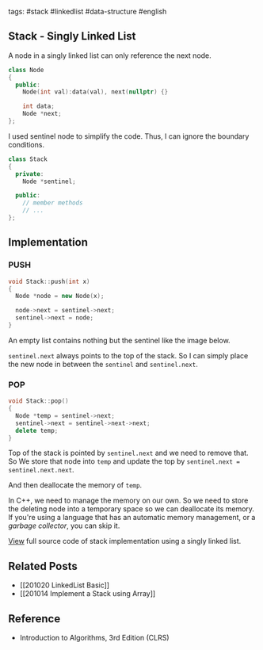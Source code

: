 tags: #stack #linkedlist #data-structure #english

## Stack - Singly Linked List

A node in a singly linked list can only reference the next node. 

```cpp
class Node 
{
  public: 
    Node(int val):data(val), next(nullptr) {}

    int data;
    Node *next;
};
```

I used sentinel node to simplify the code. Thus, I can ignore the boundary conditions.

```cpp
class Stack 
{
  private:
    Node *sentinel;

  public:
    // member methods
    // ...
};
```

## Implementation

### PUSH

```cpp
void Stack::push(int x)
{
  Node *node = new Node(x);

  node->next = sentinel->next;
  sentinel->next = node; 
}
```

An empty list contains nothing but the sentinel like the image below.

`sentinel.next` always points to the top of the stack. So I can simply place the new node in between
the `sentinel` and `sentinel.next`.

### POP

```cpp
void Stack::pop()
{
  Node *temp = sentinel->next;
  sentinel->next = sentinel->next->next;
  delete temp;
}
```

Top of the stack is pointed by `sentinel.next` and we need to remove that. 
So We store that node into `temp` and update the top by `sentinel.next = sentinel.next.next`.

And then deallocate the memory of `temp`.

In C++, we need to manage the memory on our own. So we need to store the deleting node into a temporary space so we can 
deallocate its memory. If you're using a language that has an automatic memory management, or a *garbage collector*,
you can skip it.

[View](https://github.com/jioneeu/ds-algo/blob/master/stack/linkedlist) full source code of stack implementation using a singly linked list.

## Related Posts
- [[201020 LinkedList Basic]]
- [[201014 Implement a Stack using Array]]

## Reference
- Introduction to Algorithms, 3rd Edition (CLRS)